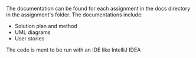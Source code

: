 The documentation can be found for each assignment in the docs directory in the assignment's folder.
The documentations include:

- Solution plan and method
- UML diagrams
- User stories

The code is ment to be run with an IDE like IntelliJ IDEA
